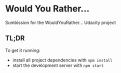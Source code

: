 # Would You Rather...

Sumbission for the WouldYouRather... Udacity project

## TL;DR

To get it running:

* install all project dependencies with `npm install`
* start the development server with `npm start`

